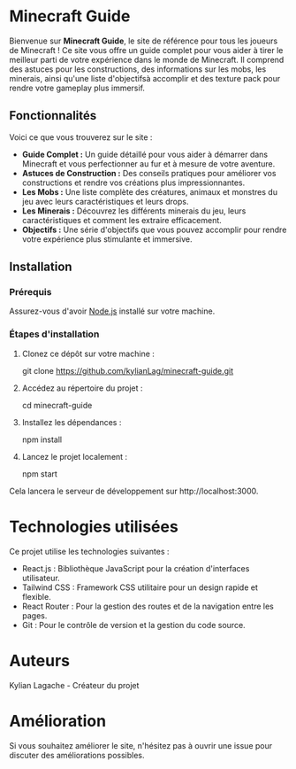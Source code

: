 # Minecraft Guide

Bienvenue sur **Minecraft Guide**, le site de référence pour tous les joueurs de Minecraft ! Ce site vous offre un guide complet pour vous aider à tirer le meilleur parti de votre expérience dans le monde de Minecraft. Il comprend des astuces pour les constructions, des informations sur les mobs, les minerais, ainsi qu'une liste d'objectifsà accomplir et des texture pack pour rendre votre gameplay plus immersif.

## Fonctionnalités

Voici ce que vous trouverez sur le site :

- **Guide Complet :** Un guide détaillé pour vous aider à démarrer dans Minecraft et vous perfectionner au fur et à mesure de votre aventure.
- **Astuces de Construction :** Des conseils pratiques pour améliorer vos constructions et rendre vos créations plus impressionnantes.
- **Les Mobs :** Une liste complète des créatures, animaux et monstres du jeu avec leurs caractéristiques et leurs drops.
- **Les Minerais :** Découvrez les différents minerais du jeu, leurs caractéristiques et comment les extraire efficacement.
- **Objectifs :** Une série d'objectifs que vous pouvez accomplir pour rendre votre expérience plus stimulante et immersive.

## Installation

### Prérequis

Assurez-vous d'avoir [Node.js](https://nodejs.org) installé sur votre machine.

### Étapes d'installation

1. Clonez ce dépôt sur votre machine :

   git clone https://github.com/kylianLag/minecraft-guide.git

2. Accédez au répertoire du projet :

    cd minecraft-guide

3. Installez les dépendances :

    npm install

4. Lancez le projet localement :

    npm start

Cela lancera le serveur de développement sur http://localhost:3000.

# Technologies utilisées
Ce projet utilise les technologies suivantes :

- React.js : Bibliothèque JavaScript pour la création d'interfaces utilisateur.
- Tailwind CSS : Framework CSS utilitaire pour un design rapide et flexible.
- React Router : Pour la gestion des routes et de la navigation entre les pages.
- Git : Pour le contrôle de version et la gestion du code source.

# Auteurs
Kylian Lagache - Créateur du projet

# Amélioration
Si vous souhaitez améliorer le site, n'hésitez pas à ouvrir une issue pour discuter des améliorations possibles.
